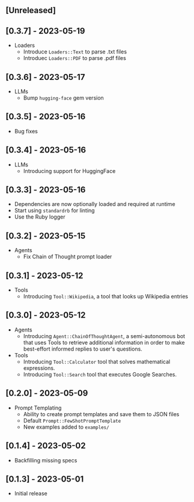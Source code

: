 ## [Unreleased]

## [0.3.7] - 2023-05-19
- Loaders
  - Introduce `Loaders::Text` to parse .txt files
  - Introduec `Loaders::PDF` to parse .pdf files

## [0.3.6] - 2023-05-17
- LLMs
  - Bump `hugging-face` gem version

## [0.3.5] - 2023-05-16
- Bug fixes

## [0.3.4] - 2023-05-16
- LLMs
  - Introducing support for HuggingFace

## [0.3.3] - 2023-05-16
- Dependencies are now optionally loaded and required at runtime
- Start using `standardrb` for linting
- Use the Ruby logger

## [0.3.2] - 2023-05-15
- Agents
  - Fix Chain of Thought prompt loader

## [0.3.1] - 2023-05-12
- Tools
  - Introducing `Tool::Wikipedia`, a tool that looks up Wikipedia entries

## [0.3.0] - 2023-05-12

- Agents
  - Introducing `Agent::ChainOfThoughtAgent`, a semi-autonomous bot that uses Tools to retrieve additional information in order to make best-effort informed replies to user's questions.
- Tools
  - Introducing `Tool::Calculator` tool that solves mathematical expressions.
  - Introducing `Tool::Search` tool that executes Google Searches.

## [0.2.0] - 2023-05-09

- Prompt Templating
  - Ability to create prompt templates and save them to JSON files
  - Default `Prompt::FewShotPromptTemplate`
  - New examples added to `examples/`

## [0.1.4] - 2023-05-02

- Backfilling missing specs

## [0.1.3] - 2023-05-01

- Initial release
